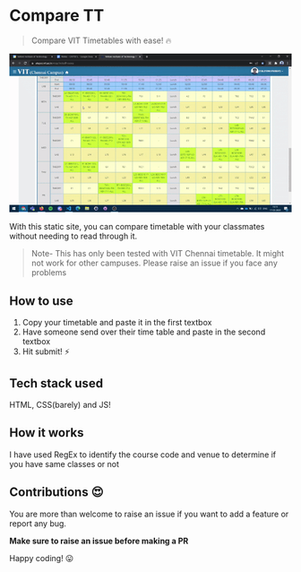# Compare TT

> Compare VIT Timetables with ease! 🔥

![gif](assets/timetable.gif)

With this static site, you can compare timetable with your classmates without needing to read through it. 

> Note- This has only been tested with VIT Chennai timetable. It might not work for other campuses. Please raise an issue if you face any problems

## How to use

1. Copy your timetable and paste it in the first textbox
1. Have someone send over their time table and paste in the second textbox
1. Hit submit! ⚡

## Tech stack used

HTML, CSS(barely) and JS!

## How it works

I have used RegEx to identify the course code and venue to determine if you have same classes or not

## Contributions 😍

You are more than welcome to raise an issue if you want to add a feature or report any bug. 

**Make sure to raise an issue before making a PR**

Happy coding! 😛
